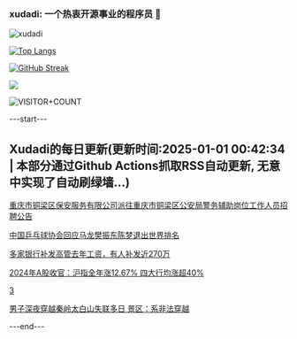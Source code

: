 ### xudadi: 一个热衷开源事业的程序员 👋

![xudadi](https://github-readme-stats-git-masterorgs-github-readme-stats-team.vercel.app/api?username=xudadi)

[![Top Langs](https://github-readme-stats.vercel.app/api/top-langs/?username=xudadi)](https://github.com/anuraghazra/github-readme-stats)

[![GitHub Streak](https://streak-stats.demolab.com?user=xudadi&locale=zh_Hans)](https://git.io/streak-stats)

![](https://raw.githubusercontent.com/xudadi/xudadi/main/assets/github-contribution-grid-snake.svg)

![VISITOR+COUNT](https://komarev.com/ghpvc/?username=xudadi&label=VISITOR+COUNT)


---start---

## Xudadi的每日更新(更新时间:2025-01-01 00:42:34 | 本部分通过Github Actions抓取RSS自动更新, 无意中实现了自动刷绿墙...)

[重庆市铜梁区保安服务有限公司派往重庆市铜梁区公安局警务辅助岗位工作人员招聘公告](https://www.gongkaoleida.com/article/2251632)

[中国乒乓球协会回应马龙樊振东陈梦退出世界排名](https://m.163.com/news/article/JKOH33AH0534A4SC.html)

[多家银行补发高管去年工资，有人补发近270万](https://m.163.com/news/article/JKOEBPLB051492T3.html)

[2024年A股收官：沪指全年涨12.67% 四大行均涨超40%](https://m.163.com/news/article/JKOCUP5E0001899O.html)

[3](https://m.163.com/touch/news/sub/domestic)

[男子深夜穿越秦岭太白山失联多日 景区：系非法穿越](https://m.163.com/news/article/JKO4SOVP0514R9OJ.html)

---end---
